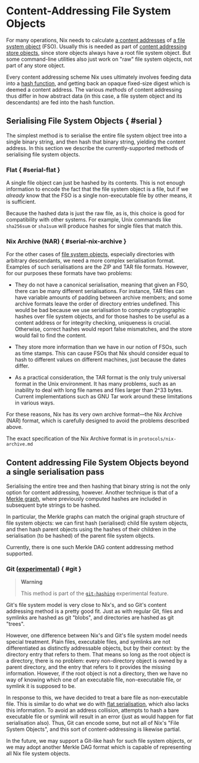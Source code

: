 # Content-Addressing File System Objects

For many operations, Nix needs to calculate [a content addresses](@docroot@/glossary.md#gloss-content-address) of [a file system object][file system object] (FSO).
Usually this is needed as part of
[content addressing store objects](../store-object/content-address.md),
since store objects always have a root file system object.
But some command-line utilities also just work on "raw" file system objects, not part of any store object.

Every content addressing scheme Nix uses ultimately involves feeding data into a [hash function](https://en.wikipedia.org/wiki/Hash_function), and getting back an opaque fixed-size digest which is deemed a content address.
The various *methods* of content addressing thus differ in how abstract data (in this case, a file system object and its descendants) are fed into the hash function.

## Serialising File System Objects { #serial }

The simplest method is to serialise the entire file system object tree into a single binary string, and then hash that binary string, yielding the content address.
In this section we describe the currently-supported methods of serialising file system objects.

### Flat { #serial-flat }

A single file object can just be hashed by its contents.
This is not enough information to encode the fact that the file system object is a file,
but if we *already* know that the FSO is a single non-executable file by other means, it is sufficient.

Because the hashed data is just the raw file, as is, this choice is good for compatibility with other systems.
For example, Unix commands like `sha256sum` or `sha1sum` will produce hashes for single files that match this.

### Nix Archive (NAR) { #serial-nix-archive }

For the other cases of [file system objects][file system object], especially directories with arbitrary descendants, we need a more complex serialisation format.
Examples of such serialisations are the ZIP and TAR file formats.
However, for our purposes these formats have two problems:

- They do not have a canonical serialisation, meaning that given an FSO, there can
be many different serialisations.
  For instance, TAR files can have variable amounts of padding between archive members;
  and some archive formats leave the order of directory entries undefined.
  This would be bad because we use serialisation to compute cryptographic hashes over file system objects, and for those hashes to be useful as a content address or for integrity checking, uniqueness is crucial.
  Otherwise, correct hashes would report false mismatches, and the store would fail to find the content.

- They store more information than we have in our notion of FSOs, such as time stamps.
  This can cause FSOs that Nix should consider equal to hash to different values on different machines, just because the dates differ.

- As a practical consideration, the TAR format is the only truly universal format in the Unix environment.
  It has many problems, such as an inability to deal with long file names and files larger than 2^33 bytes.
  Current implementations such as GNU Tar work around these limitations in various ways.

For these reasons, Nix has its very own archive format—the Nix Archive (NAR) format,
which is carefully designed to avoid the problems described above.

The exact specification of the Nix Archive format is in `protocols/nix-archive.md`

## Content addressing File System Objects beyond a single serialisation pass

Serialising the entire tree and then hashing that binary string is not the only option for content addressing, however.
Another technique is that of a [Merkle graph](https://en.wikipedia.org/wiki/Merkle_tree), where previously computed hashes are included in subsequent byte strings to be hashed.

In particular, the Merkle graphs can match the original graph structure of file system objects:
we can first hash (serialised) child file system objects, and then hash parent objects using the hashes of their children in the serialisation (to be hashed) of the parent file system objects.

Currently, there is one such Merkle DAG content addressing method supported.

### Git ([experimental][xp-feature-git-hashing]) { #git }

> **Warning**
>
> This method is part of the [`git-hashing`][xp-feature-git-hashing] experimental feature.

Git's file system model is very close to Nix's, and so Git's content addressing method is a pretty good fit.
Just as with regular Git, files and symlinks are hashed as git "blobs", and directories are hashed as git "trees".

However, one difference between Nix's and Git's file system model needs special treatment.
Plain files, executable files, and symlinks are not differentiated as distinctly addressable objects, but by their context: by the directory entry that refers to them.
That means so long as the root object is a directory, there is no problem:
every non-directory object is owned by a parent directory, and the entry that refers to it provides the missing information.
However, if the root object is not a directory, then we have no way of knowing which one of an executable file, non-executable file, or symlink it is supposed to be.

In response to this, we have decided to treat a bare file as non-executable file.
This is similar to do what we do with [flat serialisation](#serial-flat), which also lacks this information.
To avoid an address collision, attempts to hash a bare executable file or symlink will result in an error (just as would happen for flat serialisation also).
Thus, Git can encode some, but not all of Nix's "File System Objects", and this sort of content-addressing is likewise partial.

In the future, we may support a Git-like hash for such file system objects, or we may adopt another Merkle DAG format which is capable of representing all Nix file system objects.

[file system object]: ../file-system-object.md
[store object]: ../store-object.md
[xp-feature-git-hashing]: @docroot@/development/experimental-features.md#xp-feature-git-hashing
